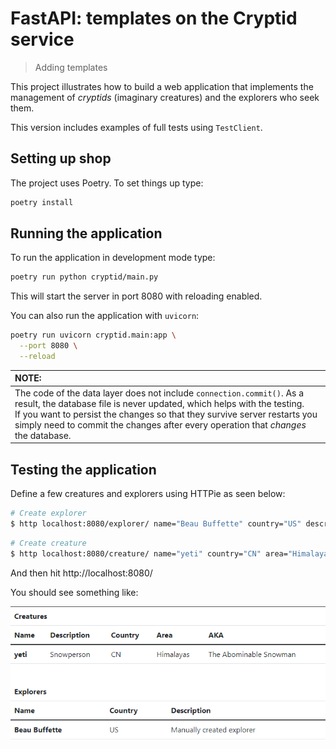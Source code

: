 # FastAPI: templates on the Cryptid service
> Adding templates

This project illustrates how to build a web application that implements the management of *cryptids* (imaginary creatures) and the explorers who seek them.

This version includes examples of full tests using `TestClient`.

## Setting up shop

The project uses Poetry. To set things up type:

```bash
poetry install
```

## Running the application

To run the application in development mode type:

```bash
poetry run python cryptid/main.py
```

This will start the server in port 8080 with reloading enabled.

You can also run the application with `uvicorn`:

```bash
poetry run uvicorn cryptid.main:app \
  --port 8080 \
  --reload
```

| NOTE: |
| :---- |
| The code of the data layer does not include `connection.commit()`. As a result, the database file is never updated, which helps with the testing.<br>If you want to persist the changes so that they survive server restarts you simply need to commit the changes after every operation that *changes* the database. |

## Testing the application

Define a few creatures and explorers using HTTPie as seen below:

```bash
# Create explorer
$ http localhost:8080/explorer/ name="Beau Buffette" country="US" description="Manually created explorer"
```

```bash
# Create creature
$ http localhost:8080/creature/ name="yeti" country="CN" area="Himalayas" description="Snowperson" aka="The Abominable Snowman"
```

And then hit http://localhost:8080/

You should see something like:

![tables](docs/pics/lists.png)